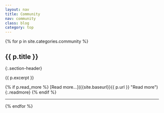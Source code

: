 ```yaml
---
layout: nav
title: Community
nav: community
class: blog
category: top
---
```


{% for p in site.categories.community %}
## {{ p.title }} ##
{:.section-header}

{{ p.excerpt }}

{% if p.read_more %}
[Read more...]({{site.baseurl}}{{ p.url }} "Read more")
{:.readmore}
{% endif %}
- - -
{% endfor %}

